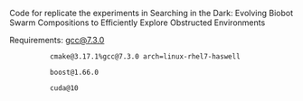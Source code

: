 Code for replicate the experiments in Searching in the Dark: Evolving Biobot Swarm Compositions to Efficiently Explore Obstructed Environments

Requirements: 
              gcc@7.3.0

              cmake@3.17.1%gcc@7.3.0 arch=linux-rhel7-haswell
              
              boost@1.66.0
              
              cuda@10
